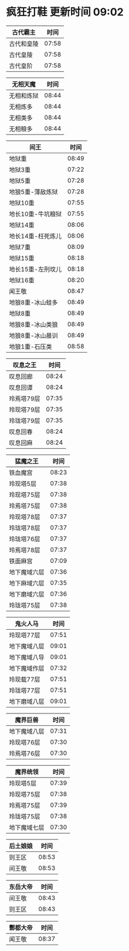 # 疯狂打鞋 更新时间 09:02

| 古代霸主   | 时间    |
|--------|-------|
| 古代和皇陵 | 07:58 |
| 古代皇陵 | 07:58 |
| 古代皇阶 | 07:58 |

| 无相天魔   | 时间    |
|--------|-------|
| 无相和炼狱 | 08:44 |
| 无相炼多 | 08:44 |
| 无相类多 | 08:44 |
| 无相粮多 | 08:44 |

| 间王   | 时间    |
|--------|-------|
| 地狱重 | 08:49 |
| 地狱3重 | 07:22 |
| 地狱5重 | 07:28 |
| 地狼5重-薄敌炼狱 | 07:28 |
| 地狱10重 | 07:55 |
| 地长10重-牛坑粮狱 | 07:55 |
| 地狱14重 | 08:06 |
| 地长14重-枉死炼儿 | 08:06 |
| 地狱7重 | 08:09 |
| 地狱15重 | 08:18 |
| 地长15重-左刑坟儿 | 08:18 |
| 地狱16重 | 08:20 |
| 闻王敬 | 08:47 |
| 地狼8重-冰山蛙多 | 08:49 |
| 地狱8重 | 08:49 |
| 地狼8重-冰山类狼 | 08:49 |
| 地狼8重-冰山晨训 | 08:49 |
| 地狼1重-石压类 | 08:58 |

| 叹息之王   | 时间    |
|--------|-------|
| 叹息回廊 | 08:24 |
| 叹息回谭 | 08:24 |
| 玲焉塔79层 | 07:35 |
| 玲现塔79层 | 07:35 |
| 玲珑塔79层 | 07:35 |
| 叹息回春 | 08:24 |
| 叹息回麻 | 08:24 |

| 猛魔之王   | 时间    |
|--------|-------|
| 铁血魔宫 | 08:23 |
| 玲现塔5层 | 07:38 |
| 玲现塔75层 | 07:38 |
| 玲焉塔75层 | 07:38 |
| 玲现塔78层 | 07:37 |
| 玲珑塔78层 | 07:37 |
| 玲珑塔76层 | 07:37 |
| 玲焉塔78层 | 07:37 |
| 铁面麻宫 | 07:09 |
| 地下魔域六层 | 07:36 |
| 地下麻域六层 | 07:35 |
| 地下磨域六层 | 07:36 |
| 玲珑塔75层 | 07:38 |

| 鬼火人马   | 时间    |
|--------|-------|
| 玲现塔77层 | 07:51 |
| 地下魔域八层 | 09:01 |
| 地下魔域八导 | 09:01 |
| 地下魔域作层 | 07:32 |
| 玲现载77层 | 07:51 |
| 玲珑塔77层 | 07:51 |
| 地下磨域八层 | 09:01 |

| 魔界巨兽   | 时间    |
|--------|-------|
| 地下魔域八层 | 07:31 |
| 玲现塔76层 | 07:30 |
| 玲焉塔76层 | 07:30 |

| 魔界统领   | 时间    |
|--------|-------|
| 玲现塔5层 | 07:39 |
| 玲现塔75层 | 07:38 |
| 玲焉塔75层 | 07:39 |
| 玲珑塔75层 | 07:38 |
| 地下魔域七层 | 07:30 |

| 后土娘娘   | 时间    |
|--------|-------|
| 则王区 | 08:53 |
| 间王敬 | 08:53 |

| 东岳大帝   | 时间    |
|--------|-------|
| 间王敬 | 08:43 |
| 则王区 | 08:43 |

| 酆都大帝   | 时间    |
|--------|-------|
| 闻王敬 | 08:37 |
